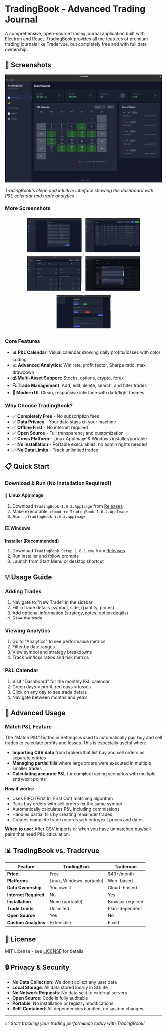 # TradingBook - Advanced Trading Journal

A comprehensive, open-source trading journal application built with Electron and React. TradingBook provides all the features of premium trading journals like Tradervue, but completely free and with full data ownership.

## 📸 Screenshots

![TradingBook Interface](https://raw.githubusercontent.com/appatalks/TradingBook/main/assets/tradingbook-screenshot.png)

*TradingBook's clean and intuitive interface showing the dashboard with P&L calendar and trade analytics*

### More Screenshots

<div align="center">
  <a href="https://raw.githubusercontent.com/appatalks/TradingBook/main/assets/add-trade.png">
    <img src="https://raw.githubusercontent.com/appatalks/TradingBook/main/assets/add-trade.png" alt="Add Trade" width="175" style="margin: 5px;">
  </a>
  <a href="https://raw.githubusercontent.com/appatalks/TradingBook/main/assets/trades.png">
    <img src="https://raw.githubusercontent.com/appatalks/TradingBook/main/assets/trades.png" alt="Trades List" width="175" style="margin: 5px;">
  </a>
  <a href="https://raw.githubusercontent.com/appatalks/TradingBook/main/assets/analytics.png">
    <img src="https://raw.githubusercontent.com/appatalks/TradingBook/main/assets/analytics.png" alt="Analytics" width="175" style="margin: 5px;">
  </a>
  <a href="https://raw.githubusercontent.com/appatalks/TradingBook/main/assets/summary.png">
    <img src="https://raw.githubusercontent.com/appatalks/TradingBook/main/assets/summary.png" alt="Summary" width="175" style="margin: 5px;">
  </a>
  <a href="https://raw.githubusercontent.com/appatalks/TradingBook/main/assets/settings.png">
    <img src="https://raw.githubusercontent.com/appatalks/TradingBook/main/assets/settings.png" alt="Settings" width="175" style="margin: 5px;">
  </a>
</div>

### Core Features
- **📊 P&L Calendar**: Visual calendar showing daily profits/losses with color coding
- **📈 Advanced Analytics**: Win rate, profit factor, Sharpe ratio, max drawdown
- **💰 Multi-Asset Support**: Stocks, options, crypto, forex
- **🔍 Trade Management**: Add, edit, delete, search, and filter trades
- **📱 Modern UI**: Clean, responsive interface with dark/light themes

### Why Choose TradingBook?
- ✅ **Completely Free** - No subscription fees
- ✅ **Data Privacy** - Your data stays on your machine
- ✅ **Offline First** - No internet required
- ✅ **Open Source** - Full transparency and customization
- ✅ **Cross Platform** - Linux AppImage & Windows installer/portable
- ✅ **No Installation** - Portable executables, no admin rights needed
- ✅ **No Data Limits** - Track unlimited trades

## 📋 Quick Start

### Download & Run (No Installation Required!)

#### 🐧 Linux AppImage
1. Download `TradingBook-1.0.2.AppImage` from [Releases](https://github.com/appatalks/TradingBook/releases)
2. Make executable: `chmod +x TradingBook-1.0.2.AppImage`
3. Run: `./TradingBook-1.0.2.AppImage`

#### 🪟 Windows
**Installer (Recommended)**
1. Download `TradingBook Setup 1.0.2.exe` from [Releases](https://github.com/appatalks/TradingBook/releases)
2. Run installer and follow prompts
3. Launch from Start Menu or desktop shortcut

## 💡 Usage Guide

### Adding Trades
1. Navigate to "New Trade" in the sidebar
2. Fill in trade details (symbol, side, quantity, prices)
3. Add optional information (strategy, notes, option details)
4. Save the trade

### Viewing Analytics
1. Go to "Analytics" to see performance metrics
2. Filter by date ranges
3. View symbol and strategy breakdowns
4. Track win/loss ratios and risk metrics

### P&L Calendar
1. Visit "Dashboard" for the monthly P&L calendar
2. Green days = profit, red days = losses
3. Click on any day to see trade details
4. Navigate between months and years

## 🔧 Advanced Usage

### Match P&L Feature
The "Match P&L" button in Settings is used to automatically pair buy and sell trades to calculate profits and losses. This is especially useful when:

- **Importing CSV data** from brokers that list buy and sell orders as separate entries
- **Managing partial fills** where large orders were executed in multiple smaller trades  
- **Calculating accurate P&L** for complex trading scenarios with multiple entry/exit points

**How it works:**
- Uses FIFO (First In, First Out) matching algorithm
- Pairs buy orders with sell orders for the same symbol
- Automatically calculates P&L including commissions
- Handles partial fills by creating remainder trades
- Creates complete trade records with entry/exit prices and dates

**When to use:** After CSV imports or when you have unmatched buy/sell pairs that need P&L calculation.

## 📊 TradingBook vs. Tradervue

| Feature | TradingBook | Tradervue |
|---------|------------|------------|
| **Price** | Free | $49+/month |
| **Platforms** | Linux, Windows (portable) | Web-based |
| **Data Ownership** | You own it | Cloud-hosted |
| **Internet Required** | No | Yes |
| **Installation** | None (portable) | Browser required |
| **Trade Limits** | Unlimited | Plan-dependent |
| **Open Source** | Yes | No |
| **Custom Analytics** | Extensible | Fixed |

## 📄 License

MIT License - see [LICENSE](LICENSE) for details.

## 🔒 Privacy & Security

- **No Data Collection**: We don't collect any user data
- **Local Storage**: All data stored locally in SQLite
- **No Network Requests**: No data sent to external servers
- **Open Source**: Code is fully auditable
- **Portable**: No installation or registry modifications
- **Self-Contained**: All dependencies bundled, no system changes

---

📈 *Start tracking your trading performance today with TradingBook!*

